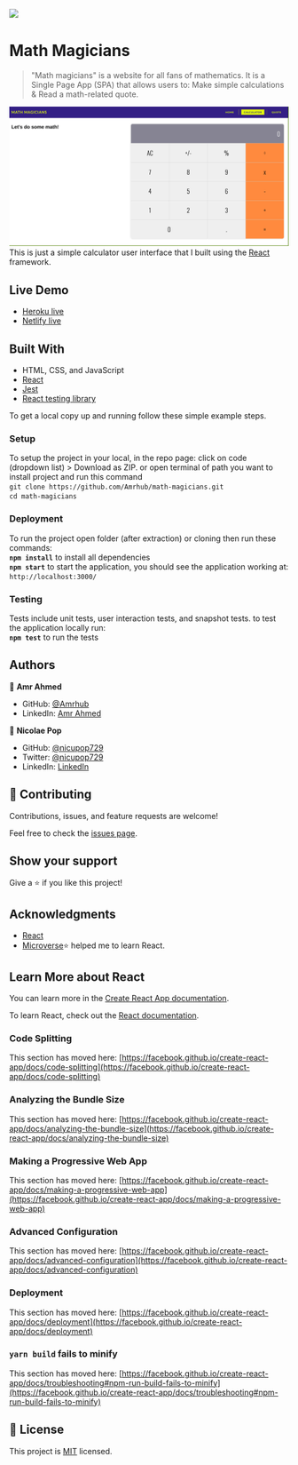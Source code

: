 ![](https://img.shields.io/badge/Microverse-blueviolet)

# Math Magicians

> "Math magicians" is a website for all fans of mathematics. It is a Single Page App (SPA) that allows users to: Make simple calculations & Read a math-related quote.

![screenshot](./app_screenshot.png)
This is just a simple calculator user interface that I built using the [React](https://reactjs.org/) framework.

## Live Demo

- [Heroku live](https://deploy-react-math-magician.herokuapp.com/)
- [Netlify live](https://netlify.com/docs/functions/build-deploy/react)

## Built With

- HTML, CSS, and JavaScript
- [React](https://reactjs.org/)
- [Jest](https://jestjs.io/)
- [React testing library](https://testing-library.com/docs/react-testing-library/intro/)

To get a local copy up and running follow these simple example steps.

### Setup

To setup the project in your local, in the repo page:
click on code (dropdown list) > Download as ZIP.
or open terminal of path you want to install project and run this command <br>
`git clone https://github.com/Amrhub/math-magicians.git` <br>
`cd math-magicians`

### Deployment

To run the project open folder (after extraction) or cloning then run these commands: <br>
**`npm install`** to install all dependencies <br>
**`npm start`** to start the application, you should see the application working at: `http://localhost:3000/`

### Testing

Tests include unit tests, user interaction tests, and snapshot tests.
to test the application locally run: <br>
**`npm test`** to run the tests

## Authors

👤 **Amr Ahmed**

- GitHub: [@Amrhub](https://github.com/Amrhub/)
- LinkedIn: [Amr Ahmed](https://www.linkedin.com/in/amr-ahmed-655420191/)

👤 **Nicolae Pop**

- GitHub: [@nicupop729](https://github.com/nicupop729)
- Twitter: [@nicupop729](https://twitter.com/nicupop729)
- LinkedIn: [LinkedIn](https://www.linkedin.com/in/nicolae-pop/)

## 🤝 Contributing

Contributions, issues, and feature requests are welcome!

Feel free to check the [issues page](../../issues/).

## Show your support

Give a ⭐️ if you like this project!

## Acknowledgments

- [React](https://reactjs.org/)
- [Microverse](https://microverse.org/)⭐️ helped me to learn React.

## Learn More about React

You can learn more in the [Create React App documentation](https://facebook.github.io/create-react-app/docs/getting-started).

To learn React, check out the [React documentation](https://reactjs.org/).

### Code Splitting

This section has moved here: [https://facebook.github.io/create-react-app/docs/code-splitting](https://facebook.github.io/create-react-app/docs/code-splitting)

### Analyzing the Bundle Size

This section has moved here: [https://facebook.github.io/create-react-app/docs/analyzing-the-bundle-size](https://facebook.github.io/create-react-app/docs/analyzing-the-bundle-size)

### Making a Progressive Web App

This section has moved here: [https://facebook.github.io/create-react-app/docs/making-a-progressive-web-app](https://facebook.github.io/create-react-app/docs/making-a-progressive-web-app)

### Advanced Configuration

This section has moved here: [https://facebook.github.io/create-react-app/docs/advanced-configuration](https://facebook.github.io/create-react-app/docs/advanced-configuration)

### Deployment

This section has moved here: [https://facebook.github.io/create-react-app/docs/deployment](https://facebook.github.io/create-react-app/docs/deployment)

### `yarn build` fails to minify

This section has moved here: [https://facebook.github.io/create-react-app/docs/troubleshooting#npm-run-build-fails-to-minify](https://facebook.github.io/create-react-app/docs/troubleshooting#npm-run-build-fails-to-minify)

## 📝 License

This project is [MIT](./MIT.md) licensed.

